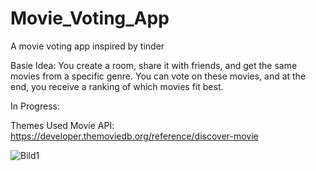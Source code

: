 # Movie_Voting_App
A movie voting app inspired by tinder

Basie Idea: You create a room, share it with friends, and get the same movies from a specific genre. You can vote on these movies, and at the end, you receive a ranking of which movies fit best.

In Progress:

Themes
Used Movie API: https://developer.themoviedb.org/reference/discover-movie

![Bild1](https://github.com/user-attachments/assets/029978a2-2575-4710-b00f-03efecf38f78)
